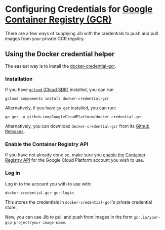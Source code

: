 # Configuring Credentials for [Google Container Registry (GCR)](https://cloud.google.com/container-registry/)

There are a few ways of supplying Jib with the credentials to push and pull images from your private GCR regsitry.

## Using the Docker credential helper

The easiest way is to install the [docker-credential-gcr](https://github.com/GoogleCloudPlatform/docker-credential-gcr).

### Installation

If you have [`gcloud` (Cloud SDK)](https://cloud.google.com/sdk/gcloud/) installed, you can run:

```shell
gcloud components install docker-credential-gcr
```

Alternatively, if you have `go get` installed, you can run:

```shell
go get -u github.com/GoogleCloudPlatform/docker-credential-gcr
```

Alternatively, you can download `docker-credential-gcr` from its [Github Releases](https://github.com/GoogleCloudPlatform/docker-credential-gcr/releases).

### Enable the Container Registry API

If you have not already done so, make sure you [enable the Container Registry API](https://console.cloud.google.com/flows/enableapi?apiid=containerregistry.googleapis.com&redirect=https://github.com/GoogleContainerRegistry/jib) for the Google Cloud Platform account you wish to use.

### Log in

Log in to the account you with to use with:

```shell
docker-credential-gcr gcr-login
```

This stores the credentials in `docker-credential-gcr`'s private credential store.

Now, you can use Jib to pull and push from images in the form `gcr.io/your-gcp-project/your-image-name`.
